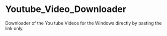# Youtube_Video_Downloader
Downloader of the You tube Videos for the Windows directly by pasting the link only.
